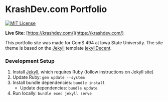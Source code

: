 # KrashDev.com Portfolio
[![MIT License](https://img.shields.io/badge/license-MIT-green.svg)](https://github.com/KrashLeviathan/krashleviathan.github.io/blob/master/LICENSE)

**Live Site:** [https://krashdev.com/](https://krashdev.com/)

This portfolio site was made for ComS 494 at Iowa State University.
The site theme is based on the [Jekyll](https://jekyllrb.com/docs/home/) template
[jekyllDecent](https://github.com/jwillmer/jekyllDecent).


### Development Setup

1. Install [Jekyll](), which requires Ruby (follow instructions on Jekyll site)
2. Update Ruby: `gem update --system`
3. Install bundle dependencies: `bundle install`
    - Update dependencies: `bundle update`
4. Run locally: `bundle exec jekyll serve`
